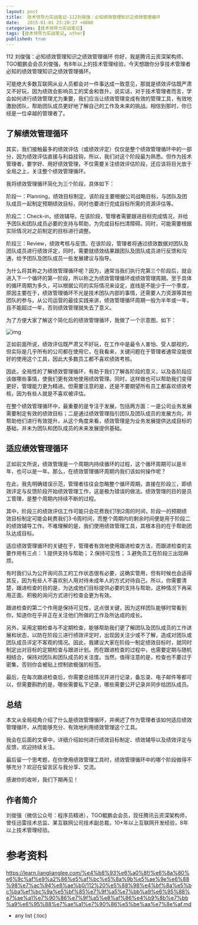 ```yaml
---
layout: post
title:  技术领导力实战笔记-112刘俊强：必知绩效管理知识之绩效管理循环
date:   2015-01-01 23:20:27 +0800
categories: [技术领导力实战笔记]
tags: [技术领导力实战笔记, other]
published: true
---
```




112 刘俊强：必知绩效管理知识之绩效管理循环
你好，我是腾讯云资深架构师、TGO鲲鹏会会员刘俊强，有8年以上的技术管理经验，今天想跟你分享技术管理者必知的绩效管理知识之绩效管理循环。

可能绝大多数互联网从业人员都会对一件事达成一致意见，那就是绩效评估既严肃又不好玩，因为绩效会影响员工的奖金和晋升。说实话，对于技术管理者而言，学会如何进行绩效管理尤为重要，我们应当让绩效管理变成有效的管理工具，有效地激励团队，帮助团队成员更好地了解自己的工作及未来的挑战。相信到那时，你已经是一位卓越的管理者了。

## 了解绩效管理循环

其实，我们接触最多的绩效评估（或绩效评定）仅仅是整个绩效管理循环中的一部分，因为绩效评估直接与利益挂钩，所以，我们对这个阶段最为熟悉。但作为技术管理者，要学好、用好绩效管理，不仅需要关注绩效评估阶段，还应该将目光放于全局之上，关注整个绩效管理循环。

我将绩效管理循环简化为三个阶段，具体如下：

阶段一：Planning，绩效目标制定。该阶段主要根据公司战略目标，与团队及团队成员一起制定预期绩效目标，同时也要进行完成目标所需的资源评估等。

阶段二：Check-in，绩效辅导。在该阶段，管理者需要跟进目标完成情况，并给予团队和团队成员必要的支持与帮助，为完成目标扫清障碍。同时，可能需要根据实际情况对之前制定的目标进行调整。

阶段三：Review，绩效考核与反馈。在该阶段，管理者将通过绩效数据对团队及团队成员进行绩效评定，同时，需要就绩效结果跟团队及团队成员进行反馈和沟通，给予团队及团队成员一些发展建议与指导。

为什么将其称之为绩效管理循环呢？因为，通常当我们执行完第三个阶段后，就会进入下一个循环的第一阶段，所以称之为绩效管理循环或绩效管理周期。至于具体的循环周期为多久，可以根据公司的实际情况来设定，底线是不能少于一个季度，原因主要在于，绩效管理循环不光是技术团队内部的事情，还需要人力资源等其他团队的参与。从公司运营的最佳实践来讲，绩效管理循环周期一般为半年或一年，且不能超过一年，否则绩效管理就失去了意义。

为了方便大家了解这个简化后的绩效管理循环，我做了一个示意图，如下：

![img](https://learn.lianglianglee.com/%e4%b8%93%e6%a0%8f/%e6%8a%80%e6%9c%af%e9%a2%86%e5%af%bc%e5%8a%9b%e5%ae%9e%e6%88%98%e7%ac%94%e8%ae%b0/assets/a965a737d702bc6bd370c88165ae7088.png)

正如前面所说，绩效评估既严肃又不好玩，在工作中是最令人害怕、受人鄙视的，但实际是几乎所有的公司都在使用它，在我看来，关键问题在于管理者通常没能很好的使用这个工具，因此大多数员工都不喜欢绩效考核。

因此，全局性的了解绩效管理循环，有助于我们了解各阶段的意义，以及各阶段应该做哪些事情，使我们更有效地使用绩效管理。同时，这样做也可以帮助我们变得更好，管理能力更为精进。但需要注意的是，还是不要期望所有员工都喜欢绩效考核，因为有些人就是不喜欢被评估。

在整个绩效管理循环中，最重要的是专注于发展，包括两方面：一是公司业务发展需要制定有效的绩效目标；二是通过绩效管理指引团队及团队成员的发展方向，并帮助他们进行有效提升。从这个角度来看，绩效管理是为业务发展提供达成目标的基础，并未为团队和团队成员的未来发展提供基础。

## 适应绩效管理循环

正如前文所说，绩效管理是一个周期内持续循环的过程，这个循环周期可以是半年，也可以是一年。那么，在绩效管理循环周期内我们该如何操作呢？

在此，我先明确错误示范，管理者往往会忽略整个循环周期，直接在阶段三，即绩效评定与反馈阶段开始绩效管理工作，这是极为错误的做法。绩效管理的目的是员工管理，是整个周期内持续不断的过程。

其中，阶段三的绩效评估工作可能只会花费我们1到2周的时间，阶段一的预期绩效目标制定可能会耗费我们3-6周时间，而整个周期内的剩余时间便是用于阶段二的绩效辅导工作。不难理解的是，我们使用绩效管理工具，其根本目的在于帮助团队达成目标。

适应绩效管理循环的关键在于，管理者有效地使用跟进检查方法，而跟进检查的主要作用有三点： 1.提供支持与帮助； 2.保持可见性； 3.避免员工在阶段三出现麻烦。

有时我们认为公开询问员工的工作状态很有必要，这确实管用，但有时候也会适得其反，因为有些人不喜欢别人用对待未成年人的方式对待自己。所以，你需要清楚，跟进检查的目的是，为达成他们目标提供必要的支持与帮助，这种情况下再采用正面、积极的询问方式进行检查会更为有效。

跟进检查的第二个作用是保持可见性，这点很关键，因为这样团队能够时常看到你，知道你在乎并正在关注他们所做的工作及所达成的成长。

另外，采用定期检查与不定期检查，能够帮助我们更了解团队及团队成员的工作进展和状态，以防在阶段三进行绩效评定时，出现因关注少或不了解，造成对团队或团队成员评定不客观的情况。因此，我建议大家在阶段一制定绩效目标时，就同时制定出对目标的定期检查与跟进计划。而在跟进检查的过程中，也需要定期与随机相结合，保持对团队和团队成员的关注度。当然，值得注意的是，检查也不要过于密集，否则你会被贴上控制欲极强的标签。

最后，在每次跟进检查后，你需要总结情况并进行记录，备忘录、电子邮件等都可以，但需要斟酌的是，哪些需要私下记录，哪些需要公开记录并同步给团队成员。

## 总结

本文从全局视角介绍了什么是绩效管理循环，并阐述了作为管理者该如何适应绩效管理循环，从而能够充分、有效地利用绩效管理这个工具。

我会在后面的文章中，详细介绍如何进行绩效目标制定、绩效辅导以及绩效评定与反馈，欢迎持续关注。

最后留一个思考题，在你使用绩效管理工具时，绩效管理循环中的哪个阶段做得不够充分？欢迎在留言区与我分享、交流。

感谢你的收听，我们下期再见！

## 作者简介

刘俊强（微信公众号：程序员精进），TGO鲲鹏会会员，现任腾讯云资深架构师，曾任迅雷技术总监、某互联网公司技术副总裁，10+年以上互联网开发经验，8年以上技术管理经验。




# 参考资料

https://learn.lianglianglee.com/%e4%b8%93%e6%a0%8f/%e6%8a%80%e6%9c%af%e9%a2%86%e5%af%bc%e5%8a%9b%e5%ae%9e%e6%88%98%e7%ac%94%e8%ae%b0/112%20%e5%88%98%e4%bf%8a%e5%bc%ba%ef%bc%9a%e5%bf%85%e7%9f%a5%e7%bb%a9%e6%95%88%e7%ae%a1%e7%90%86%e7%9f%a5%e8%af%86%e4%b9%8b%e7%bb%a9%e6%95%88%e7%ae%a1%e7%90%86%e5%be%aa%e7%8e%af.md

* any list
{:toc}
